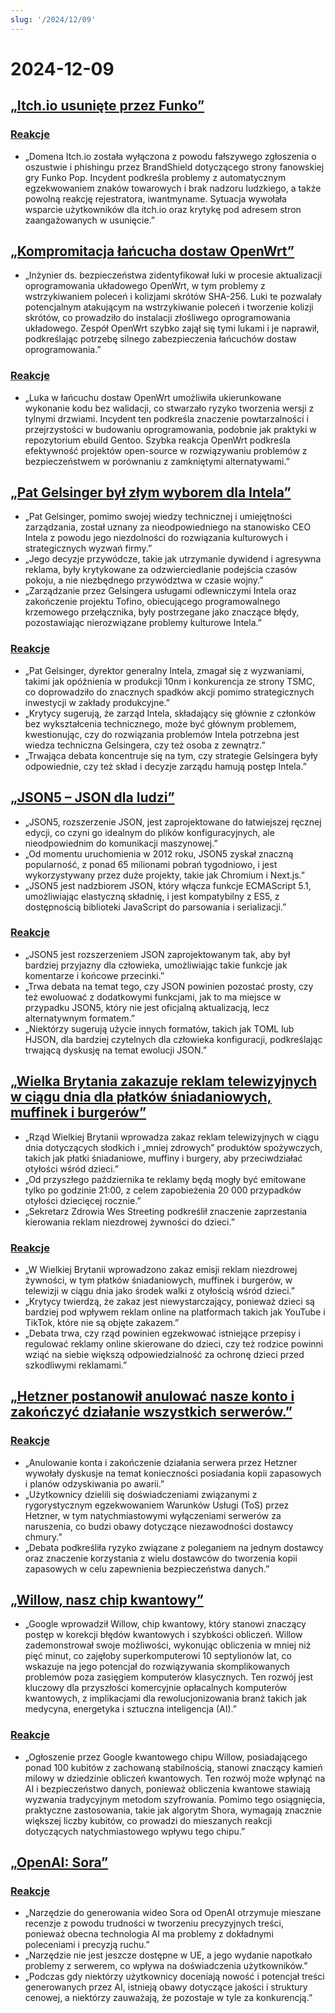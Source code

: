 ```yaml
---
slug: '/2024/12/09'
---
```


# 2024-12-09

## [„Itch.io usunięte przez Funko”](https://bsky.app/profile/itch.io/post/3lcu6h465bs2n)

### [Reakcje](https://news.ycombinator.com/item?id=42363727)

- „Domena Itch.io została wyłączona z powodu fałszywego zgłoszenia o oszustwie i phishingu przez BrandShield dotyczącego strony fanowskiej gry Funko Pop. Incydent podkreśla problemy z automatycznym egzekwowaniem znaków towarowych i brak nadzoru ludzkiego, a także powolną reakcję rejestratora, iwantmyname. Sytuacja wywołała wsparcie użytkowników dla itch.io oraz krytykę pod adresem stron zaangażowanych w usunięcie.”

## [„Kompromitacja łańcucha dostaw OpenWrt”](https://flatt.tech/research/posts/compromising-openwrt-supply-chain-sha256-collision/)

- „Inżynier ds. bezpieczeństwa zidentyfikował luki w procesie aktualizacji oprogramowania układowego OpenWrt, w tym problemy z wstrzykiwaniem poleceń i kolizjami skrótów SHA-256. Luki te pozwalały potencjalnym atakującym na wstrzykiwanie poleceń i tworzenie kolizji skrótów, co prowadziło do instalacji złośliwego oprogramowania układowego. Zespół OpenWrt szybko zajął się tymi lukami i je naprawił, podkreślając potrzebę silnego zabezpieczenia łańcuchów dostaw oprogramowania.”

### [Reakcje](https://news.ycombinator.com/item?id=42363102)

- „Luka w łańcuchu dostaw OpenWrt umożliwiła ukierunkowane wykonanie kodu bez walidacji, co stwarzało ryzyko tworzenia wersji z tylnymi drzwiami. Incydent ten podkreśla znaczenie powtarzalności i przejrzystości w budowaniu oprogramowania, podobnie jak praktyki w repozytorium ebuild Gentoo. Szybka reakcja OpenWrt podkreśla efektywność projektów open-source w rozwiązywaniu problemów z bezpieczeństwem w porównaniu z zamkniętymi alternatywami.”

## [„Pat Gelsinger był złym wyborem dla Intela”](https://bcantrill.dtrace.org/2024/12/08/why-gelsinger-was-wrong-for-intel/)

- „Pat Gelsinger, pomimo swojej wiedzy technicznej i umiejętności zarządzania, został uznany za nieodpowiedniego na stanowisko CEO Intela z powodu jego niezdolności do rozwiązania kulturowych i strategicznych wyzwań firmy.”
- „Jego decyzje przywódcze, takie jak utrzymanie dywidend i agresywna reklama, były krytykowane za odzwierciedlanie podejścia czasów pokoju, a nie niezbędnego przywództwa w czasie wojny.”
- „Zarządzanie przez Gelsingera usługami odlewniczymi Intela oraz zakończenie projektu Tofino, obiecującego programowalnego krzemowego przełącznika, były postrzegane jako znaczące błędy, pozostawiając nierozwiązane problemy kulturowe Intela.”

### [Reakcje](https://news.ycombinator.com/item?id=42361955)

- „Pat Gelsinger, dyrektor generalny Intela, zmagał się z wyzwaniami, takimi jak opóźnienia w produkcji 10nm i konkurencja ze strony TSMC, co doprowadziło do znacznych spadków akcji pomimo strategicznych inwestycji w zakłady produkcyjne.”
- „Krytycy sugerują, że zarząd Intela, składający się głównie z członków bez wykształcenia technicznego, może być głównym problemem, kwestionując, czy do rozwiązania problemów Intela potrzebna jest wiedza techniczna Gelsingera, czy też osoba z zewnątrz.”
- „Trwająca debata koncentruje się na tym, czy strategie Gelsingera były odpowiednie, czy też skład i decyzje zarządu hamują postęp Intela.”

## [„JSON5 – JSON dla ludzi”](https://json5.org/)

- „JSON5, rozszerzenie JSON, jest zaprojektowane do łatwiejszej ręcznej edycji, co czyni go idealnym do plików konfiguracyjnych, ale nieodpowiednim do komunikacji maszynowej.”
- „Od momentu uruchomienia w 2012 roku, JSON5 zyskał znaczną popularność, z ponad 65 milionami pobrań tygodniowo, i jest wykorzystywany przez duże projekty, takie jak Chromium i Next.js.”
- „JSON5 jest nadzbiorem JSON, który włącza funkcje ECMAScript 5.1, umożliwiając elastyczną składnię, i jest kompatybilny z ES5, z dostępnością biblioteki JavaScript do parsowania i serializacji.”

### [Reakcje](https://news.ycombinator.com/item?id=42360681)

- „JSON5 jest rozszerzeniem JSON zaprojektowanym tak, aby był bardziej przyjazny dla człowieka, umożliwiając takie funkcje jak komentarze i końcowe przecinki.”
- „Trwa debata na temat tego, czy JSON powinien pozostać prosty, czy też ewoluować z dodatkowymi funkcjami, jak to ma miejsce w przypadku JSON5, który nie jest oficjalną aktualizacją, lecz alternatywnym formatem.”
- „Niektórzy sugerują użycie innych formatów, takich jak TOML lub HJSON, dla bardziej czytelnych dla człowieka konfiguracji, podkreślając trwającą dyskusję na temat ewolucji JSON.”

## [„Wielka Brytania zakazuje reklam telewizyjnych w ciągu dnia dla płatków śniadaniowych, muffinek i burgerów”](https://www.france24.com/en/live-news/20241204-uk-bans-daytime-tv-ads-for-cereals-muffins-and-burgers)

- „Rząd Wielkiej Brytanii wprowadza zakaz reklam telewizyjnych w ciągu dnia dotyczących słodkich i „mniej zdrowych” produktów spożywczych, takich jak płatki śniadaniowe, muffiny i burgery, aby przeciwdziałać otyłości wśród dzieci.”
- „Od przyszłego października te reklamy będą mogły być emitowane tylko po godzinie 21:00, z celem zapobieżenia 20 000 przypadków otyłości dziecięcej rocznie.”
- „Sekretarz Zdrowia Wes Streeting podkreślił znaczenie zaprzestania kierowania reklam niezdrowej żywności do dzieci.”

### [Reakcje](https://news.ycombinator.com/item?id=42359836)

- „W Wielkiej Brytanii wprowadzono zakaz emisji reklam niezdrowej żywności, w tym płatków śniadaniowych, muffinek i burgerów, w telewizji w ciągu dnia jako środek walki z otyłością wśród dzieci.”
- „Krytycy twierdzą, że zakaz jest niewystarczający, ponieważ dzieci są bardziej pod wpływem reklam online na platformach takich jak YouTube i TikTok, które nie są objęte zakazem.”
- „Debata trwa, czy rząd powinien egzekwować istniejące przepisy i regulować reklamy online skierowane do dzieci, czy też rodzice powinni wziąć na siebie większą odpowiedzialność za ochronę dzieci przed szkodliwymi reklamami.”

## [„Hetzner postanowił anulować nasze konto i zakończyć działanie wszystkich serwerów.”](https://mastodon.social/@kiwix/113622081750449356)

### [Reakcje](https://news.ycombinator.com/item?id=42365295)

- „Anulowanie konta i zakończenie działania serwera przez Hetzner wywołały dyskusje na temat konieczności posiadania kopii zapasowych i planów odzyskiwania po awarii.”
- „Użytkownicy dzielili się doświadczeniami związanymi z rygorystycznym egzekwowaniem Warunków Usługi (ToS) przez Hetzner, w tym natychmiastowymi wyłączeniami serwerów za naruszenia, co budzi obawy dotyczące niezawodności dostawcy chmury.”
- „Debata podkreśliła ryzyko związane z poleganiem na jednym dostawcy oraz znaczenie korzystania z wielu dostawców do tworzenia kopii zapasowych w celu zapewnienia bezpieczeństwa danych.”

## [„Willow, nasz chip kwantowy”](https://blog.google/technology/research/google-willow-quantum-chip/)

- „Google wprowadził Willow, chip kwantowy, który stanowi znaczący postęp w korekcji błędów kwantowych i szybkości obliczeń. Willow zademonstrował swoje możliwości, wykonując obliczenia w mniej niż pięć minut, co zajęłoby superkomputerowi 10 septylionów lat, co wskazuje na jego potencjał do rozwiązywania skomplikowanych problemów poza zasięgiem komputerów klasycznych. Ten rozwój jest kluczowy dla przyszłości komercyjnie opłacalnych komputerów kwantowych, z implikacjami dla rewolucjonizowania branż takich jak medycyna, energetyka i sztuczna inteligencja (AI).”

### [Reakcje](https://news.ycombinator.com/item?id=42367649)

- „Ogłoszenie przez Google kwantowego chipu Willow, posiadającego ponad 100 kubitów z zachowaną stabilnością, stanowi znaczący kamień milowy w dziedzinie obliczeń kwantowych. Ten rozwój może wpłynąć na AI i bezpieczeństwo danych, ponieważ obliczenia kwantowe stawiają wyzwania tradycyjnym metodom szyfrowania. Pomimo tego osiągnięcia, praktyczne zastosowania, takie jak algorytm Shora, wymagają znacznie większej liczby kubitów, co prowadzi do mieszanych reakcji dotyczących natychmiastowego wpływu tego chipu.”

## [„OpenAI: Sora”](https://sora.com/)

### [Reakcje](https://news.ycombinator.com/item?id=42368604)

- „Narzędzie do generowania wideo Sora od OpenAI otrzymuje mieszane recenzje z powodu trudności w tworzeniu precyzyjnych treści, ponieważ obecna technologia AI ma problemy z dokładnymi poleceniami i precyzją ruchu.”
- „Narzędzie nie jest jeszcze dostępne w UE, a jego wydanie napotkało problemy z serwerem, co wpływa na doświadczenia użytkowników.”
- „Podczas gdy niektórzy użytkownicy doceniają nowość i potencjał treści generowanych przez AI, istnieją obawy dotyczące jakości i struktury cenowej, a niektórzy zauważają, że pozostaje w tyle za konkurencją.”

<head>
  <meta property="og:title" content="„Itch.io usunięte przez Funko”" />
  <meta property="og:type" content="website" />
  <meta property="og:image" content="https://og.cho.sh/api/og/?title=%E2%80%9EItch.io%20usuni%C4%99te%20przez%20Funko%E2%80%9D&subheading=poniedzia%C5%82ek%2C%209%20grudnia%202024%3A%20Podsumowanie%20Hacker%20News" />
</head>
